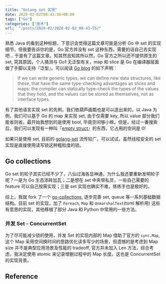 ```yaml
---
title: "Golang set 实现"
date: 2020-02-02T08:43:56+08:00
tags: ["Go"]
categories: ["技术"]
url:  "/posts/2020-02/2020-02-02_08-43-55/"
---
```


熟悉 Java 的看到这种标题，下意识会觉得这篇文章可能是分析 Go 中 set 的实现细节，但我要告诉你的是，Go 官方并没有 set 这种东西，需要的话自己去实现吧... 于是有了这篇文章。知其然且知其所以然，Go 官方之所以还不提供原生的 set, 究其原因，个人猜测与 Go1 无泛型有关，map 和 slice 是 Go 在编译器层面做了手脚以支持『泛型』。可以阅读 [Go blog][go-blog] 的如下声明：

> If we can write generic types, we can define new data structures, like these, that have the same type-checking advantages as slices and maps: the compiler can statically type-check the types of the values that they hold, and the values can be stored as themselves, not as interface types.

有了其他语言实现 set 的先例，我们依葫芦画瓢也是可以造出来的，以 Java 为例，我们可以基于 Go 的 map 来实现 set, 由于仅需要 key, 所以 value 部分我们能省则省。最开始我想到的是使用 bool, 毕竟空间够小嘛，但是，经过一番搜索后，我们可以发现有一种叫『[empty struct][dave]』的东西，它占用的空间是 0!

如果只是使用 set, 目前的 [golang-set][go-set] 流传较广，可以试试，虽然线程安全的 set 实现是直接使用读写锁这种粗粒度的锁。

## Go collections

Go set 的轮子其实已经不少了，八仙过海各显神通，为什么我还要重新发明轮子呢？一是为 Go 生态添砖加瓦；二是想在 set 中夹带私货，一些自己需要的 feature 可以自己按需实现；三是 set 实现也确实不难，练练手也是极好的。

综上，我就 fork 了一个 [go-collections][go-collections], 逐步完善 set, queue 等一系列基础数据结构。目前 set 的实现，加了 `Foreach`, `Map` 和 `UnmarshalText`(toml 解析用) 这些有意思的实现，其他移植了部分 Java 和 Python 中常用的一些方法。

### 并发 Set - ConcurrentSet

为了尽可能减少锁的使用，并发 Set 的实现内部的 Map 借助了官方的 `sync.Map`, 这个 Map 采用空间换时间的思路优化读多写少的场景，但遗憾的是考虑到 Map size 并不是典型应用场景及性能的 tradeoff, 官方并未加入 Len 方法，综合考虑，我决定使用 atomic 来记录增删过程中的 Map 长度。这也是 ConcurrentSet 的实现背景。

## Reference

[go-blog]: https://blog.golang.org/why-generics "Go blog"
[dave]: https://dave.cheney.net/2014/03/25/the-empty-struct "Empty struct"
[go-set]: https://github.com/deckarep/golang-set "Go set"
[go-collections]: https://github.com/billryan/collections "Go collections"